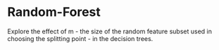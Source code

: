 # Random-Forest
Explore the effect of m - the size of the random feature subset used in choosing the splitting point - in the decision trees.
